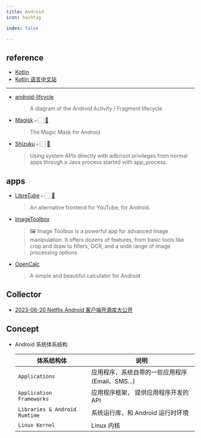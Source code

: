 ```yaml
---
title: Android
icon: hashtag

index: false

---
```


<!-- more -->

## reference

- [Kotlin](https://github.com/JetBrains/kotlin)
- [Kotlin 语言中文站](https://github.com/hltj/kotlin-web-site-cn)

------

- [android-lifcycle](https://github.com/xxv/android-lifecycle)
    > A diagram of the Android Activity / Fragment lifecycle
- [Magisk](https://topjohnwu.github.io/Magisk/) 👉🏻 [🐙](https://github.com/topjohnwu/Magisk)
    > The Magic Mask for Android
- [Shizuku](https://shizuku.rikka.app) 👉🏻 [🐙](https://github.com/RikkaApps/Shizuku)
    > Using system APIs directly with adb/root privileges from normal apps through a Java process started with app_process.
   
## apps

- [LibreTube](https://libretube.dev/) 👉🏻 [🐙](https://github.com/libre-tube/LibreTube)
    > An alternative frontend for YouTube, for Android.
- [ImageToolbox](https://github.com/T8RIN/ImageToolbox)
    > 🖼️ Image Toolbox is a powerful app for advanced image manipulation. It offers dozens of features, from basic tools like crop and draw to filters, OCR, and a wide range of image processing options
- [OpenCalc](https://github.com/Darkempire78/OpenCalc)
    > A simple and beautiful calculator for Android

## Collector

- [2023-06-20 Netflix Android 客户端开源库大公开](https://juejin.cn/post/7246453307735392316)

## Concept

- Android 系统体系结构

    | 体系结构体 | 说明
    | --- | ---
    | `Applications`                | 应用程序，系统自带的一些应用程序(Email、SMS...)
    | `Application Frameworks`      | 应用程序框架， 提供应用程序开发的 API
    | `Libraries & Android Rumtime` | 系统运行库，和 Android 运行时环境
    | `Linux Kernel`                | Linux 内核